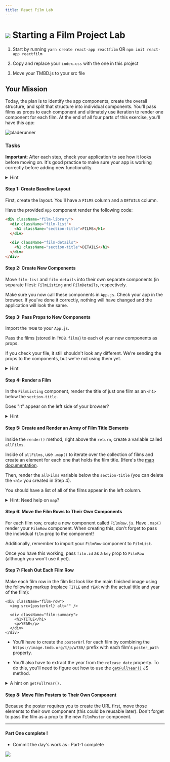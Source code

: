```yaml
---
title: React Film Lab
---
```



# ![](https://ga-dash.s3.amazonaws.com/production/assets/logo-9f88ae6c9c3871690e33280fcf557f33.png) Starting a Film Project Lab

1. Start by running 
```yarn create react-app reactfilm```
 OR
```npm init react-app reactfilm```

1. Copy and replace your `index.css` with the one in this project
1. Move your TMBD.js to your src file 

## Your Mission

Today, the plan is to identify the app components, create the overall structure, and split that structure into individual components. You'll pass films as props to each component and ultimately use iteration to render one component for each film. At the end of all four parts of this exercise, you'll have this app:

![bladerunner](bladerunner.png)

### Tasks

**Important**: After each step, check your application to see how it looks before moving on. It's good practice to make sure your app is working correctly before adding new functionality.

<details>
  <summary>Hint</summary>
  Don't forget any <code>import</code> statements as you add more files.
</details>

#### Step 1: Create Baseline Layout

First, create the layout. You'll have a `FILMS` column and a `DETAILS` column.

Have the provided `App` component render the following code:

```html
<div className="film-library">
  <div className="film-list">
    <h1 className="section-title">FILMS</h1>
  </div>

  <div className="film-details">
    <h1 className="section-title">DETAILS</h1>
  </div>
</div>
```

#### Step 2: Create New Components

Move `film-list` and `film-details` into their own separate components (in separate files): `FilmListing` and `FilmDetails`, respectively.

Make sure you now call these components in `App.js`. Check your app in the browser. If you've done it correctly, nothing will have changed and the application will look the same.

#### Step 3: Pass Props to New Components

Import the `TMDB` to your `App.js`.

Pass the films (stored in `TMDB.films`) to each of your new components as props.

If you check your file, it still shouldn't look any different. We're sending the props to the components, but we're not using them yet.

<details>
  <summary>Hint</summary>
  For now, this step is just changing the <code>App.js</code> file to make sure it imports the film file and passes props.
</details>

#### Step 4: Render a Film

In the `FilmListing` component, render the title of just one film as an `<h1>` below the `section-title`.

Does "It" appear on the left side of your browser?

<details>
  <summary>Hint</summary>
  The film's prop is an array, and you just want the title from the first one.
</details>


#### Step 5: Create and Render an Array of Film Title Elements

Inside the `render()` method, right above the `return`, create a variable called `allFilms`.

Inside of `allFilms`, use `.map()` to iterate over the collection of films and create an element for each one that holds the film title. (Here's the [map documentation](https://developer.mozilla.org/en-US/docs/Web/JavaScript/Reference/Global_Objects/Array/map).

Then, render the `allFilms` variable below the `section-title` (you can delete the `<h1>` you created in Step 4).

You should have a list of all of the films appear in the left column.

<details>
  <summary>Hint: Need help on <code>map</code>?</summary>
  This step will look like this in your <code>render()</code> method (above the <code>return</code>):
  <code> let allFilms = this.props.films.map( film => ( your-jsx-per-film-here ))</code>
    Then, you'll just need to call <code>{allFilms}</code> in your JSX where you want the titles to appear.
</details>



#### Step 6: Move the Film Rows to Their Own Components

For each film row, create a new component called `FilmRow.js`. Have `.map()` render your `FilmRow` component. When creating this, don't forget to pass the individual `film` prop to the component!

Additionally, remember to import your `FilmRow` component to `FilmList`.

Once you have this working, pass `film.id` as a `key` prop to `FilmRow` (although you won't use it yet).

#### Step 7: Flesh Out Each Film Row

Make each film row in the film list look like the main finished image using the following markup (replace `TITLE` and `YEAR` with the actual title and year of the film):

```
<div className="film-row">
  <img src={posterUrl} alt="" />

  <div className="film-summary">
    <h1>TITLE</h1>
    <p>YEAR</p>
  </div>
</div>
```

- You'll have to create the `posterUrl` for each film by combining the `https://image.tmdb.org/t/p/w780/` prefix with each film's `poster_path` property.

- You'll also have to extract the year from the `release_date` property. To do this, you'll need to figure out how to use the [`getFullYear()`](https://developer.mozilla.org/en-US/docs/Web/JavaScript/Reference/Global_Objects/Date/getFullYear) JS method.

<details>
  <summary>A hint on <code>getFullYear().</code></summary>
  code>getFullYear()</code> will be a single line of new code, and you'll use the keywords <code>new</code> and <code>Date</code>.
</details>


#### Step 8: Move Film Posters to Their Own Component

Because the poster requires you to create the URL first, move those elements to their own component (this could be reusable later). Don't forget to pass the film as a prop to the new `FilmPoster` component.


___________________
#### Part One complete ! 
- Commit the day's work as : Part-1 complete

![](https://i.imgur.com/JdVta3i.png)


